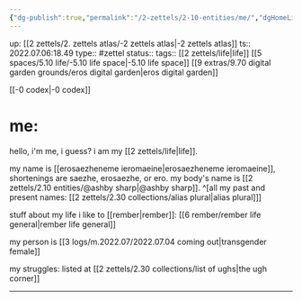 ```yaml
---
{"dg-publish":true,"permalink":"/2-zettels/2-10-entities/me/","dgHomeLink":true,"dgPassFrontmatter":false}
---
```


up: [[2 zettels/2. zettels atlas/-2 zettels atlas|-2 zettels atlas]]
ts:: 2022.07.06:18.49
type:: #zettel
status:: 
tags:: [[2 zettels/life|life]] [[5 spaces/5.10 life/-5.10 life space|-5.10 life space]] [[9 extras/9.70 digital garden grounds/eros digital garden|eros digital garden]]

[[-0 codex|-0 codex]]
# me:
hello, i'm me, i guess?
i am my [[2 zettels/life|life]].

my name is [[erosaezheneme ieromaeine|erosaezheneme ieromaeine]], shortenings are saezhe, erosaezhe, or ero.
my body's name is [[2 zettels/2.10 entities/@ashby sharp|@ashby sharp]]. ^[all my past and present names: [[2 zettels/2.30 collections/alias plural|alias plural]]]

stuff about my life i like to [[rember|rember]]: [[6 rember/rember life general|rember life general]]

my person is [[3 logs/m.2022.07/2022.07.04 coming out|transgender female]] 

my struggles: listed at [[2 zettels/2.30 collections/list of ughs|the ugh corner]]



---